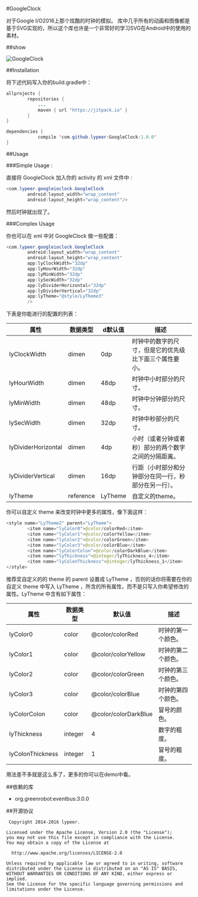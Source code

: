 #GoogleClock

对于Google I/O2016上那个炫酷的时钟的模拟。
库中几乎所有的动画和图像都是基于SVG实现的，所以这个库也许是一个非常好的学习SVG在Android中的使用的素材。

##show

![GoogleClock](http://ac-cnyv47la.clouddn.com/a555468d35913de7.gif)

##Installation

将下述代码写入你的build.gradle中：
```java
allprojects {
		repositories {
			...
			maven { url "https://jitpack.io" }
		}
}
```
```java
dependencies {
	        compile 'com.github.lypeer:GoogleClock:1.0.0'
}
```

##Usage

###Simple Usage :

直接将 GoogleClock 加入你的 activity 的 xml 文件中 :

```java
<com.lypeer.googleioclock.GoogleClock
        android:layout_width="wrap_content"
        android:layout_height="wrap_content"/>
```

然后时钟就出现了。

###Complex Usage

你也可以在 xml 中对 GoogleClock 做一些配置：

```java
<com.lypeer.googleioclock.GoogleClock
        android:layout_width="wrap_content"
        android:layout_height="wrap_content"
        app:lyClockWidth="32dp"
        app:lyHourWidth="32dp"
        app:lyMinWidth="32dp"
        app:lySecWidth="32dp"
        app:lyDividerHorizontal="32dp"
        app:lyDividerVertical="32dp"
        app:lyTheme="@style/LyTheme3"
        />
```
下表是你能进行的配置的列表：

|属性|数据类型|d默认值| 描述|
|---| ---| ---|---|
|lyClockWidth|dimen|0dp|时钟中的数字的尺寸，但是它的优先级比下面三个属性要小。|
|lyHourWidth|dimen|48dp|时钟中小时部分的尺寸。|
|lyMinWidth|dimen|48dp|时钟中分钟部分的尺寸。|
|lySecWidth|dimen|32dp|时钟中秒部分的尺寸。|
|lyDividerHorizontal|dimen|4dp|小时（或者分钟或者秒）部分的两个数字之间的分隔距离。|
|lyDividerVertical|dimen|16dp|行距（小时部分和分钟部分在同一行，秒部分在另一行）。|
|lyTheme|reference|LyTheme|自定义的theme。|

你可以自定义 theme 来改变时钟中更多的属性，像下面这样：

```java
<style name="LyTheme2" parent="LyTheme">
        <item name="lyColor0">@color/colorRed</item>
        <item name="lyColor1">@color/colorYellow</item>
        <item name="lyColor2">@color/colorGreen</item>
        <item name="lyColor3">@color/colorBlue</item>
        <item name="lyColorColon">@color/colorDarkBlue</item>
        <item name="lyThickness">@integer/lyThickness_4</item>
        <item name="lyColonThickness">@integer/lyThickness_1</item>
</style>
```
推荐奖自定义的的 theme 的 parent 设置成 LyTheme ，否则的话你将需要在你的自定义 theme 中写入 LyTheme ，所含的所有属性，而不是只写入你希望修改的属性。LyTheme 中含有如下属性：

|属性|数据类型|默认值|描述|
|---|---|---|---|
|lyColor0|color|@color/colorRed|时钟的第一个颜色。|
|lyColor1|color|@color/colorYellow|时钟的第二个颜色。|
|lyColor2|color|@color/colorGreen|时钟的第三个颜色。|
|lyColor3|color|@color/colorBlue|时钟的第四个颜色。|
|lyColorColon|color|@color/colorDarkBlue|冒号的颜色。|
|lyThickness|integer|4|数字的粗度。|
|lyColonThickness|integer|1|冒号的粗度。|

用法差不多就是这么多了，更多的你可以在demo中看。

##依赖的库

 - org.greenrobot:eventbus:3.0.0 

##开源协议
 ```
  Copyright 2014-2016 lypeer.

Licensed under the Apache License, Version 2.0 (the "License");
you may not use this file except in compliance with the License.
You may obtain a copy of the License at

   http://www.apache.org/licenses/LICENSE-2.0

Unless required by applicable law or agreed to in writing, software
distributed under the License is distributed on an "AS IS" BASIS,
WITHOUT WARRANTIES OR CONDITIONS OF ANY KIND, either express or implied.
See the License for the specific language governing permissions and
limitations under the License.
```



